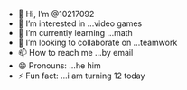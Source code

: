 - 👋 Hi, I’m @10217092
- 👀 I’m interested in ...video games
- 🌱 I’m currently learning ...math
- 💞️ I’m looking to collaborate on ...teamwork
- 📫 How to reach me ...by email
- 😄 Pronouns: ...he him
- ⚡ Fun fact: ...i am turning 12 today

<!---
10217092/10217092 is a ✨ special ✨ repository because its `README.md` (this file) appears on your GitHub profile.
You can click the Preview link to take a look at your changes.
--->
